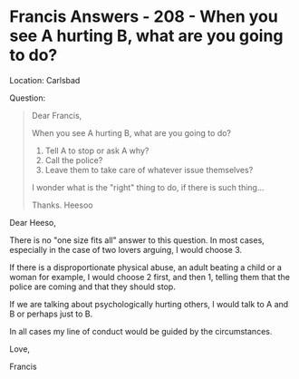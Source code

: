 # Francis Answers - 208 - When you see A hurting B, what are you going to do?

Location: Carlsbad

Question:

>Dear Francis, 
>
>When you see A hurting B, what are you going to do?
>
>1. Tell A to stop or ask A why?
>2. Call the police?
>3. Leave them to take care of whatever issue themselves?
>
>I wonder what is the "right" thing to do, if there is such thing...
>
>Thanks. Heesoo

Dear Heeso,

There is no "one size fits all" answer to this question. In most cases, especially in the case of two lovers arguing, I would choose 3.

If there is a disproportionate physical abuse, an adult beating a child or a woman for example, I would choose 2 first, and then 1, telling them that the police are coming and that they should stop.

If we are talking about psychologically hurting others, I would talk to A and B or perhaps just to B.

In all cases my line of conduct would be guided by the circumstances.

Love,

Francis

